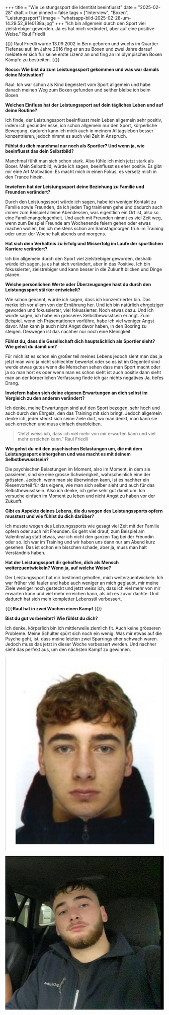 +++
title = "Wie Leistungssport die Identität beeinflusst"
date = "2025-02-28"
draft = true
pinned = false
tags = ["Interview", "Boxen", "Leistungssport"]
image = "whatsapp-bild-2025-02-28-um-14.29.52_91e0138a.jpg"
+++
"Ich bin allgemein durch den Sport viel zielstrebiger geworden. Ja es hat mich verändert, aber auf eine positive Weise." Raul Friedli

{{<box>}} Raul Friedli wurde 13.09.2002 in Bern geboren und wuchs im Quartier Tiefenau auf. Im Jahre 2016 fing er an zu Boxen und zwei Jahre darauf meldete er sich für seine erste Lizenz an und fing an im olympischen Boxen Kämpfe zu bestreiten.  {{</box>}}

**Rocco: Wie bist du zum Leistungssport gekommen und was war damals deine Motivation?**

Raul: Ich war schon als Kind begeistert vom Sport allgemein und habe danach meinen Weg zum Boxen gefunden und seither bleibe ich beim Boxen.

**Welchen Einfluss hat der Leistungssport auf dein tägliches Leben und auf deine Routine?**

Ich finde, der Leistungssport beeinflusst mein Leben allgemein sehr positiv, indem ich gesünder esse, ich schon allgemein nur den Sport, körperliche Bewegung, dadurch kann ich mich auch in meinem Alltagsleben besser konzentrieren, jedoch nimmt es auch viel Zeit in Anspruch.

**Fühlst du dich manchmal nur noch als Sportler? Und wenn ja, wie beeinflusst das dein Selbstbild?**

Manchmal fühlt man sich schon stark. Also fühle ich mich jetzt stark als Boxer. Mein Selbstbild, würde ich sagen, beeinflusst es eher positiv. Es gibt mir eine Art Motivation. Es macht mich in einen Fokus, es versetz mich in den Trance hinein.

**Inwiefern hat der Leistungssport deine Beziehung zu Familie und Freunden verändert?**

Durch den Leistungssport würde ich sagen, habe ich weniger Kontakt zu Familie sowie Freunden, da ich jeden Tag trainieren gehe und dadurch auch immer zum Beispiel alleine Abendessen, was eigentlich ein Ort ist, also so eine Familienangelegenheit. Und auch mit Freunden nimmt es viel Zeit weg, wenn zum Beispiel Freunde am Wochenende feiern gehen oder etwas machen wollen, bin ich meistens schon am Samstagmorgen früh im Training oder unter der Woche halt abends und morgens.

**Hat sich dein Verhältnis zu Erfolg und Misserfolg im Laufe der sportlichen Karriere verändert?**

Ich bin allgemein durch den Sport viel zielstrebiger geworden, deshalb würde ich sagen, ja es hat sich verändert, aber in das Positive. Ich bin fokussierter, zielstrebiger und kann besser in die Zukunft blicken und Dinge planen.

**Welche persönlichen Werte oder Überzeugungen hast du durch den Leistungssport stärker entwickelt?**

Wie schon genannt, würde ich sagen, dass ich konzentrierter bin. Das merke ich vor allem von der Ernährung her. Und ich bin natürlich ehrgeiziger geworden und fokussierter, viel fokussierter. Noch etwas dazu. Und ich würde sagen, ich habe ein grösseres Selbstbewusstsein erlangt. Zum Beispiel, wenn ich Präsentationen vorführe, habe ich viel weniger Angst davor. Man kann ja auch nicht Angst davor haben, in den Boxring zu steigen. Deswegen ist das nachher nur noch eine Kleinigkeit.

**Fühlst du, dass die Gesellschaft dich hauptsächlich als Sportler sieht? Wie gehst du damit um?**

Für mich ist es schon ein großer teil meines Lebens jedoch sieht man das ja jetzt man wird ja nicht schlechter bewertet oder so es ist im Gegenteil sind werde etwas gutes wenn die Menschen sehen dass man Sport macht oder ja so man hört es oder wenn man es schon sieht ist auch positiv dann sieht man an der körperlichen Verfassung finde ich gar nichts negatives Ja, tiefes Drang.

**Inwiefern haben sich deine eigenen Erwartungen an dich selbst im Vergleich zu den anderen verändert?**

Ich denke, meine Erwartungen sind auf den Sport bezogen, sehr hoch und auch durch den Ehrgeiz, den das Training mit sich bringt. Jedoch allgemein denke ich, jeder steckt sich seine Ziele dort, wo man denkt, man kann sie auch erreichen und muss einfach dranbleiben.

> "Jetzt weiss ich, dass ich viel mehr von mir erwarten kann und viel mehr erreichen kann." Raul Friedli

**Wie gehst du mit den psychischen Belastungen um, die mit dem Leistungssport einhergehen und was macht es mit deinem Selbstbewusstsein?**

Die psychischen Belastungen im Moment, also im Moment, in dem sie passieren, sind sie eine grosse Schwierigkeit, wahrscheinlich eine der grössten. Jedoch, wenn man sie überwinden kann, ist es nachher ein Riesenvorteil für das eigene, wie man sich selber sieht und auch für das Selbstbewusstsein. Also ich denke, ich gehe sehr gut damit um. Ich versuche einfach im Moment zu leben und nicht Angst zu haben vor der Zukunft.

**Gibt es Aspekte deines Lebens, die du wegen des Leistungssports opfern musstest und wie fühlst du dich darüber?**

Ich musste wegen des Leistungssports wie gesagt viel Zeit mit der Familie opfern oder auch mit Freunden. Es geht viel drauf, zum Beispiel am Valentinstag statt etwas, war ich nicht den ganzen Tag bei der Freundin oder so. Ich war im Training und wir haben uns dann nur am Abend kurz gesehen. Das ist schon ein bisschen schade, aber ja, muss man halt Verständnis haben.

**Hat der Leistungssport dir geholfen, dich als Mensch weiterzuentwickeln? Wenn ja, auf welche Weise?**

Der Leistungssport hat mir bestimmt geholfen, mich weiterzuentwickeln. Ich war früher viel fauler und habe auch weniger an mich geglaubt, mir meine Ziele weniger hoch gesteckt und jetzt weiss ich, dass ich viel mehr von mir erwarten kann und viel mehr erreichen kann, als ich es zuvor dachte. Und dadurch hat sich mein kompletter Lebensstil verbessert. 

{{<box>}}**Raul hat in zwei Wochen einen Kampf** {{</box>}}

**Bist du gut vorbereitet? Wie fühlst du dich?**

Ich denke, körperlich bin ich mittlerweile ziemlich fit. Auch keine grösseren Probleme. Meine Schulter spürt sich noch ein wenig. Was mir etwas auf die Psyche geht, ist, dass meine letzten zwei Sparrings eher schwach waren. Jedoch muss das jetzt in dieser Woche verbessert werden. Und nachher sieht das perfekt aus, um den nächsten Kampf zu gewinnen.

![Raul Friedlis offizielles Boxlizenz Foto (2018)](whatsapp-bild-2025-02-28-um-10.48.00_9b2125e2.jpg)

![Raul Friedli (2025)](whatsapp-bild-2025-02-28-um-14.29.52_91e0138a.jpg)